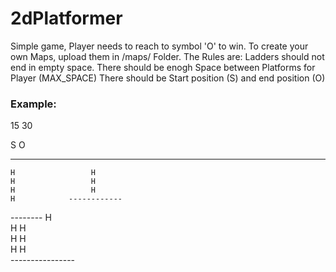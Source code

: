 # 2dPlatformer
Simple game, Player needs to reach to symbol 'O' to win.
To create your own Maps, upload them in /maps/ Folder.
The Rules are:
Ladders should not end in empty space.
There should be enogh Space between Platforms for Player (MAX_SPACE)
There should be Start position (S) and end position (O)
### Example:
15 30
                           
 S                       O  
                            
---------   -------- ------- 
    H                 H     
    H                 H     
    H                 H     
    H            ------------
 --------         H         
       H          H         
       H          H         
       H          H          
      ----------------      
